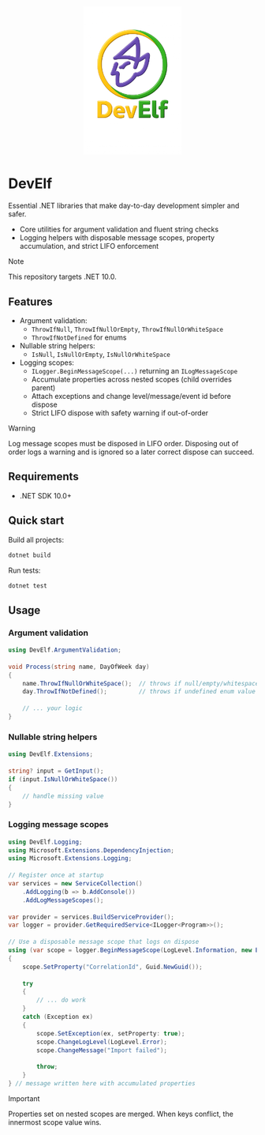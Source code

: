 <p align="center">
  <picture>
    <img src="./assets/logo.png" alt="DevElf logo" width="200" />
  </picture>
</p>

# DevElf

Essential .NET libraries that make day-to-day development simpler and safer.

- Core utilities for argument validation and fluent string checks
- Logging helpers with disposable message scopes, property accumulation, and strict LIFO enforcement

> [!NOTE]
> This repository targets .NET 10.0.

## Features

- Argument validation:
  - `ThrowIfNull`, `ThrowIfNullOrEmpty`, `ThrowIfNullOrWhiteSpace`
  - `ThrowIfNotDefined` for enums
- Nullable string helpers:
  - `IsNull`, `IsNullOrEmpty`, `IsNullOrWhiteSpace`
- Logging scopes:
  - `ILogger.BeginMessageScope(...)` returning an `ILogMessageScope`
  - Accumulate properties across nested scopes (child overrides parent)
  - Attach exceptions and change level/message/event id before dispose
  - Strict LIFO dispose with safety warning if out-of-order

> [!WARNING]
> Log message scopes must be disposed in LIFO order. Disposing out of order logs a warning and is ignored
> so a later correct dispose can succeed.

## Requirements

- .NET SDK 10.0+

## Quick start

Build all projects:

```bash
dotnet build
```

Run tests:

```bash
dotnet test
```

## Usage

### Argument validation

```csharp
using DevElf.ArgumentValidation;

void Process(string name, DayOfWeek day)
{
    name.ThrowIfNullOrWhiteSpace();  // throws if null/empty/whitespace
    day.ThrowIfNotDefined();         // throws if undefined enum value

    // ... your logic
}
```

### Nullable string helpers

```csharp
using DevElf.Extensions;

string? input = GetInput();
if (input.IsNullOrWhiteSpace())
{
    // handle missing value
}
```

### Logging message scopes

```csharp
using DevElf.Logging;
using Microsoft.Extensions.DependencyInjection;
using Microsoft.Extensions.Logging;

// Register once at startup
var services = new ServiceCollection()
    .AddLogging(b => b.AddConsole())
    .AddLogMessageScopes();

var provider = services.BuildServiceProvider();
var logger = provider.GetRequiredService<ILogger<Program>>();

// Use a disposable message scope that logs on dispose
using (var scope = logger.BeginMessageScope(LogLevel.Information, new EventId(1001, "Import"), "Import completed"))
{
    scope.SetProperty("CorrelationId", Guid.NewGuid());

    try
    {
        // ... do work
    }
    catch (Exception ex)
    {
        scope.SetException(ex, setProperty: true);
        scope.ChangeLogLevel(LogLevel.Error);
        scope.ChangeMessage("Import failed");

        throw;
    }
} // message written here with accumulated properties
```

> [!IMPORTANT]
> Properties set on nested scopes are merged. When keys conflict, the innermost scope value wins.
